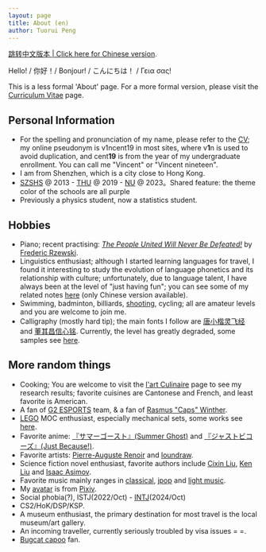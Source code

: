 ```yaml
---
layout: page
title: About (en)
author: Tuorui Peng
---
```


<a href="{{ site.baseurl }}/texts/About_zh">跳转中文版本 | Click here for Chinese version</a>.

Hello! / 你好！/ Bonjour! / <span lang="ja">こんにちは！</span> / Γεια σας!

This is a less formal 'About' page. For a more formal version, please visit the <a href="{{ site.baseurl }}/CV">Curriculum Vitae</a> page.


## Personal Information

- For the spelling and pronunciation of my name, please refer to the <a href="{{ site.baseurl }}/CV">CV</a>; my online pseudonym is v1ncent19 in most sites, where v**1**n is used to avoid duplication, and cent**19** is from the year of my undergraduate enrollment. You can call me "Vincent" or "Vincent nineteen".
- I am from Shenzhen, which is a city close to Hong Kong.
- [SZSHS](https://www.cn-school.com/swkz/index/index.html) @ 2013 - [THU](https://www.tsinghua.edu.cn/en/) @ 2019 - [NU](https://www.northwestern.edu/) @ 2023。<span class = "heimu">Shared feature: the theme color of the schools are all purple</span>
- Previously a physics student, now a statistics student.

## Hobbies

- Piano; recent practising: [*The People United Will Never Be Defeated!*](https://en.wikipedia.org/wiki/The_People_United_Will_Never_Be_Defeated!) by [Frederic Rzewski](https://en.wikipedia.org/wiki/Frederic_Rzewski).
- Linguistics enthusiast; although I started learning languages for travel, I found it interesting to study the evolution of language phonetics and its relationship with culture; unfortunately, due to language talent, I have always been at the level of "just having fun"; you can see some of my related notes <a href="{{ site.baseurl }}/texts/nihongo">here</a> (only Chinese version available).
- Swimming, badminton, billiards, <a href = "{{ site.baseurl }}/OtherActivity">shooting</a>, cycling; all are amateur levels and you are welcome to join me.
- Calligraphy (mostly hard tip); the main fonts I follow are [唐小楷灵飞经](http://hanmofengya.com/works/TangDai/tangren/lingfeijing) and [董其昌信心铭](https://book.douban.com/subject/26900047/). Currently, the level has greatly degraded, some samples see <a href="{{ site.baseurl }}/assets/photos/cal.png">here</a>.

## More random things

- Cooking; You are welcome to visit the <a href="{{ site.baseurl }}/Cuisine">l'art Culinaire</a> page to see my research results; favorite cuisines are Cantonese and French, and least favorite is American.
- A fan of [G2 ESPORTS](https://g2esports.com/) team, & a fan of [Rasmus "Caps" Winther](https://twitter.com/G2Caps).
- [LEGO](https://www.lego.com/en-us) MOC enthusiast, especially mechanical sets, some works see <a href="{{ site.baseurl }}/OtherActivity">here</a>.
- Favorite anime: <a href = "https://summerghost.jp/">『サマーゴースト』(Summer Ghost)</a> and <a href = "https://justbecause.jp/">『ジャストビコーズ』(Just Because!)</a>.
- Favorite artists: <a href = "https://fr.wikipedia.org/wiki/Auguste_Renoir">Pierre-Auguste Renoir</a> and <a href = "https://www.pixiv.net/users/772547">loundraw</a>.
- Science fiction novel enthusiast, favorite authors include [Cixin Liu](https://zh.wikipedia.org/wiki/%E5%88%98%E6%85%88%E6%AC%A3), [Ken Liu](https://zh.wikipedia.org/wiki/%E5%88%98%E5%AE%87%E6%98%86) and [Isaac Asimov](https://en.wikipedia.org/wiki/Isaac_Asimov).
- Favorite music mainly ranges in <a href = "http://163cn.tv/yazW5l0" title = "Recommendation: Glenn Gould">classical</a>, <a href = "http://163cn.tv/yazVo3n" title = "Recommendation: ユイカ">jpop</a> and <a href = "http://163cn.tv/yaz01aM" title = "Recommendation: V.K克">light music</a>.
- My [avatar](https://github.com/V1ncent19) is from <a href = "https://www.pixiv.net/artworks/675540">Pixiv</a>.
- Social phobia(?), ISTJ(2022/Oct) - [INTJ](https://www.16personalities.com/profiles/intj-t/m/pitr7txzh)(2024/Oct)
- CS2/HoK/DSP/KSP.
- A museum enthusiast, the primary destination for most travel is the local museum/art gallery.
- An incoming traveller, currently seriously troubled by visa issues = =.
- [Bugcat capoo](https://www.facebook.com/capoocat) fan.